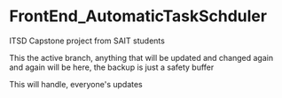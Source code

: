 # FrontEnd_AutomaticTaskSchduler
ITSD Capstone project from SAIT students

This the active branch, anything that will be updated and changed again and again will be here, the backup is just a safety buffer

This will handle, everyone's updates
